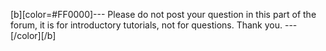[b][color=#FF0000]--- Please do not post your question in this part of the forum, it is for introductory tutorials, not for questions.
Thank you. ---[/color][/b]

